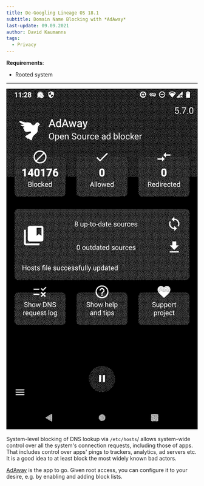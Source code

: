 ```yaml
---
title: De-Googling Lineage OS 18.1
subtitle: Domain Name Blocking with *AdAway*
last-update: 09.09.2021
author: David Kaumanns
tags:
  - Privacy
---
```


**Requirements**:

- Rooted system

---

![AdAway on Lineage OS](lineage_adaway.@monochrome.png)

System-level blocking of DNS lookup via `/etc/hosts`/ allows system-wide control over all the system's connection requests, including those of apps.
That includes control over apps' pings to trackers, analytics, ad servers etc.
It is a good idea to at least block the most widely known bad actors.

[AdAway](https://f-droid.org/en/packages/org.adaway/) is the app to go.
Given root access, you can configure it to your desire, e.g. by enabling and adding block lists.

